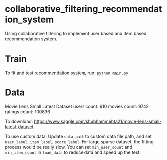 # collaborative_filtering_recommendation_system
Using collaborative filtering to implement user based and item based recommendation system.

# Train
To fit and test recommendation system, run:
 `python main.py`
 
# Data
Movie Lens Small Latest Dataset
users count: 610
movies count: 9742 
ratings count: 100836 

To download:
https://www.kaggle.com/shubhammehta21/movie-lens-small-latest-dataset

To use custom data:
Update `data_path` to custom data file path, and set `user_label`, `item_label`, `score_label`. For large sparse dataset, the fitting process would be really slow. You can set `min_user_count` and `min_item_count` in `load_data` to reduce data and speed up the test.


